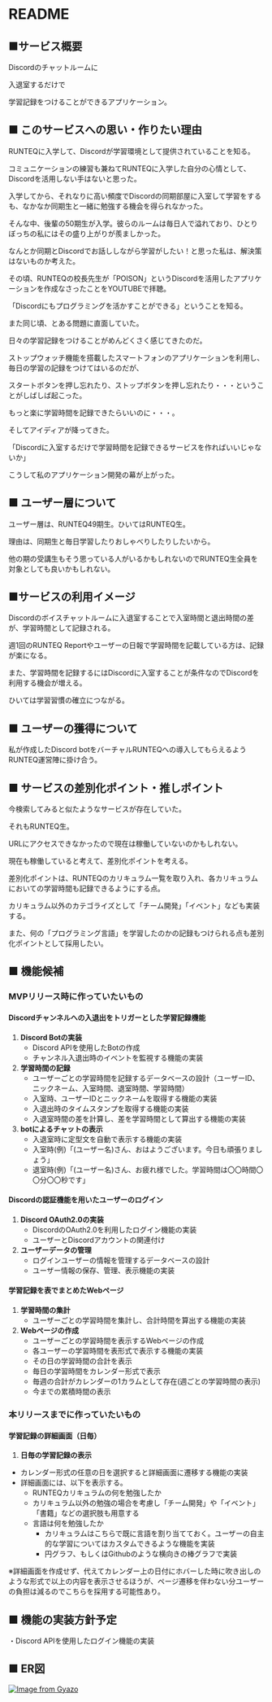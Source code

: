 # README

## ■サービス概要

Discordのチャットルームに

入退室するだけで

学習記録をつけることができるアプリケーション。


## ■ このサービスへの思い・作りたい理由
RUNTEQに入学して、Discordが学習環境として提供されていることを知る。

コミュニケーションの練習も兼ねてRUNTEQに入学した自分の心情として、Discordを活用しない手はないと思った。

入学してから、それなりに高い頻度でDiscordの同期部屋に入室して学習をするも、なかなか同期生と一緒に勉強する機会を得られなかった。

そんな中、後輩の50期生が入学。彼らのルームは毎日人で溢れており、ひとりぼっちの私にはその盛り上がりが羨ましかった。

なんとか同期とDiscordでお話ししながら学習がしたい！と思った私は、解決策はないものか考えた。


その頃、RUNTEQの校長先生が「POISON」というDiscordを活用したアプリケーションを作成なさったことをYOUTUBEで拝聴。

「Discordにもプログラミングを活かすことができる」ということを知る。


また同じ頃、とある問題に直面していた。

日々の学習記録をつけることがめんどくさく感じてきたのだ。

ストップウォッチ機能を搭載したスマートフォンのアプリケーションを利用し、毎日の学習の記録をつけてはいるのだが、

スタートボタンを押し忘れたり、ストップボタンを押し忘れたり・・・ということがしばしば起こった。

もっと楽に学習時間を記録できたらいいのに・・・。


そしてアイディアが降ってきた。

「Discordに入室するだけで学習時間を記録できるサービスを作ればいいじゃないか」


こうして私のアプリケーション開発の幕が上がった。


## ■ ユーザー層について
ユーザー層は、RUNTEQ49期生。ひいてはRUNTEQ生。

理由は、同期生と毎日学習したりおしゃべりしたりしたいから。

他の期の受講生もそう思っている人がいるかもしれないのでRUNTEQ生全員を対象としても良いかもしれない。


## ■サービスの利用イメージ
Discordのボイスチャットルームに入退室することで入室時間と退出時間の差が、学習時間として記録される。

週1回のRUNTEQ Reportやユーザーの日報で学習時間を記載している方は、記録が楽になる。

また、学習時間を記録するにはDiscordに入室することが条件なのでDiscordを利用する機会が増える。

ひいては学習習慣の確立につながる。


## ■ ユーザーの獲得について
私が作成したDiscord botをバーチャルRUNTEQへの導入してもらえるようRUNTEQ運営陣に掛け合う。


## ■ サービスの差別化ポイント・推しポイント
今検索してみると似たようなサービスが存在していた。

それもRUNTEQ生。

URLにアクセスできなかったので現在は稼働していないのかもしれない。

現在も稼働していると考えて、差別化ポイントを考える。


差別化ポイントは、RUNTEQのカリキュラム一覧を取り入れ、各カリキュラムにおいての学習時間も記録できるようにする点。

カリキュラム以外のカテゴライズとして「チーム開発」「イベント」なども実装する。


また、何の「プログラミング言語」を学習したのかの記録もつけられる点も差別化ポイントとして採用したい。


## ■ 機能候補

### MVPリリース時に作っていたいもの

#### Discordチャンネルへの入退出をトリガーとした学習記録機能
1. **Discord Botの実装**
   - Discord APIを使用したBotの作成
   - チャンネル入退出時のイベントを監視する機能の実装
2. **学習時間の記録**
   - ユーザーごとの学習時間を記録するデータベースの設計（ユーザーID、ニックネーム、入室時間、退室時間、学習時間）
   - 入室時、ユーザーIDとニックネームを取得する機能の実装
   - 入退出時のタイムスタンプを取得する機能の実装
   - 入退室時間の差を計算し、差を学習時間として算出する機能の実装
3. **botによるチャットの表示**
   - 入退室時に定型文を自動で表示する機能の実装
    - 入室時(例)「(ユーザー名)さん、おはようございます。今日も頑張りましょう」
    - 退室時(例)「(ユーザー名)さん、お疲れ様でした。学習時間は〇〇時間〇〇分〇〇秒です」

#### Discordの認証機能を用いたユーザーのログイン
1. **Discord OAuth2.0の実装**
   - DiscordのOAuth2.0を利用したログイン機能の実装
   - ユーザーとDiscordアカウントの関連付け
2. **ユーザーデータの管理**
   - ログインユーザーの情報を管理するデータベースの設計
   - ユーザー情報の保存、管理、表示機能の実装


#### 学習記録を表でまとめたWebページ
1. **学習時間の集計**
   - ユーザーごとの学習時間を集計し、合計時間を算出する機能の実装
2. **Webページの作成**
   - ユーザーごとの学習時間を表示するWebページの作成
   - 各ユーザーの学習時間を表形式で表示する機能の実装
   - その日の学習時間の合計を表示
    - 毎日の学習時間をカレンダー形式で表示
    - 毎週の合計がカレンダーの1カラムとして存在(週ごとの学習時間の表示)
    - 今までの累積時間の表示


### 本リリースまでに作っていたいもの

#### 学習記録の詳細画面（日毎）
1. **日毎の学習記録の表示**
 - カレンダー形式の任意の日を選択すると詳細画面に遷移する機能の実装
 - 詳細画面には、以下を表示する。
   - RUNTEQカリキュラムの何を勉強したか
   - カリキュラム以外の勉強の場合を考慮し「チーム開発」や「イベント」「書籍」などの選択肢も用意する
   - 言語は何を勉強したか
     - カリキュラムはこちらで既に言語を割り当てておく。ユーザーの自主的な学習についてはカスタムできるような機能を実装
     - 円グラフ、もしくはGithubのような横向きの棒グラフで実装

※詳細画面を作成せず、代えてカレンダー上の日付にホバーした時に吹き出しのような形式で以上の内容を表示させるほうが、ページ遷移を伴わない分ユーザーの負担は減るのでこちらを採用する可能性あり。



## ■ 機能の実装方針予定
・Discord APIを使用したログイン機能の実装


## ■ ER図
[![Image from Gyazo](https://i.gyazo.com/1c0deab5cc84d49fda4cf42bc232d2f5.png)](https://gyazo.com/1c0deab5cc84d49fda4cf42bc232d2f5)
